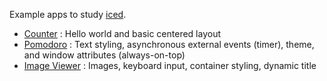 Example apps to study [iced](https://github.com/iced-rs/iced).

- [Counter](./src/counter.rs) : Hello world and basic centered layout
- [Pomodoro](./src/pomodoro.rs) : Text styling, asynchronous external events (timer), theme, and window attributes (always-on-top)
- [Image Viewer](./src/image_viewer) : Images, keyboard input, container styling, dynamic title
